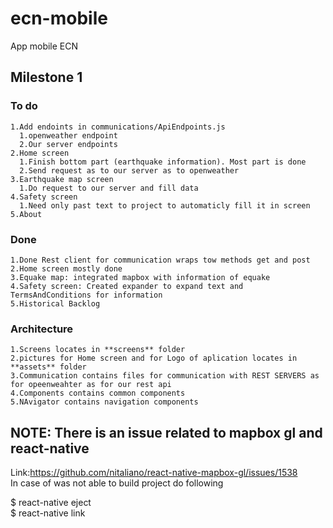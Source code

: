 # ecn-mobile
App mobile ECN 
## Milestone 1
  ### To do
    1.Add endoints in communications/ApiEndpoints.js
      1.openweather endpoint
      2.Our server endpoints
    2.Home screen
      1.Finish bottom part (earthquake information). Most part is done 
      2.Send request as to our server as to openweather
    3.Earthquake map screen
      1.Do request to our server and fill data
    4.Safety screen
      1.Need only past text to project to automaticly fill it in screen
    5.About
    
  ### Done
    1.Done Rest client for communication wraps tow methods get and post
    2.Home screen mostly done
    3.Equake map: integrated mapbox with information of equake
    4.Safety screen: Created expander to expand text and TermsAndConditions for information
    5.Historical Backlog
    
  ### Architecture
    1.Screens locates in **screens** folder
    2.pictures for Home screen and for Logo of aplication locates in **assets** folder
    3.Communication contains files for communication with REST SERVERS as for opeenweahter as for our rest api
    4.Components contains common components
    5.NAvigator contains navigation components
  
  ## NOTE: There is an issue related to mapbox gl and react-native  
  Link:https://github.com/nitaliano/react-native-mapbox-gl/issues/1538  
  In case of was not able to build project do following  
  
  $ react-native eject  
  $ react-native link
